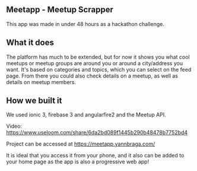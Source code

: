 ## Meetapp - Meetup Scrapper
This app was made in under 48 hours as a hackathon challenge.

## What it does
The platform has much to be extended, but for now it shows you what cool meetups or meetup groups are around you or around a city/address you want. It's based on categories and topics, which you can select on the feed page. From there you could also check details on a meetup, as well as details on meetup members.

## How we built it
We used ionic 3, firebase 3 and angularfire2 and the Meetup API.

Video: https://www.useloom.com/share/6da2bd089f1445b290b48478b7752bd4

Project can be accessed at https://meetapp.yannbraga.com/

It is ideal that you access it from your phone, and it also can be added to your home page as the app is also a progressive web app!

